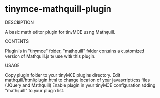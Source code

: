tinymce-mathquill-plugin
========================

DESCRIPTION

A basic math editor plugin for tinyMCE using Mathquill.

CONTENTS

Plugin is in "tinymce" folder, "mathquill" folder contains a customized version of Mathquill.js to use with this plugin.

USAGE

Copy plugin folder to your tinyMCE plugins directory.
Edit mathquill/html/plugin.html to change location of your javascript/css files (JQuery and Mathquill)
Enable plugin in your tinyMCE configuration adding "mathquill" to your plugin list.
